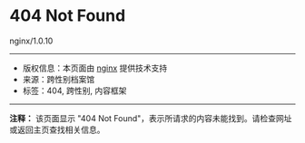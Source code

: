 # 404 Not Found

nginx/1.0.10 

---

* 版权信息：本页面由 [nginx](http://nginx.org/) 提供技术支持
* 来源：跨性别档案馆
* 标签：404, 跨性别, 内容框架

---

**注释：** 该页面显示 "404 Not Found"，表示所请求的内容未能找到。请检查网址或返回主页查找相关信息。